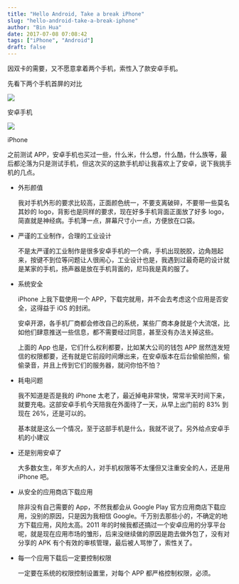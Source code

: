 ```yaml
---
title: "Hello Android, Take a break iPhone"
slug: "hello-android-take-a-break-iphone"
author: "Bin Hua"
date: 2017-07-08 07:08:42
tags: ["iPhone", "Android"]
draft: false
---
```


因双卡的需要，又不愿意拿着两个手机，索性入了款安卓手机。

先看下两个手机首屏的对比

![](https://storage.tourcoder.com/tcblog/iphoneandroid_01.png)

安卓手机

![](https://storage.tourcoder.com/tcblog/iphoneandroid_02.PNG)

iPhone

之前测试 APP，安卓手机也买过一些，什么米，什么想，什么酷，什么族等，最后都沦落为只是测试手机，但这次买的这款手机却让我喜欢上了安卓，说下我挑手机的几点。

- 外形颜值

    我对手机外形的要求比较高，正面颜色统一，不要支离破碎，不要带一些莫名其妙的 logo，背影也是同样的要求，现在好多手机背面正面放了好多 logo，简直就是神经病。手机薄一点，屏幕尺寸小一点，方便放在口袋。

- 严谨的工业制作，合理的工业设计

    不是太严谨的工业制作是很多安卓手机的一个病，手机出现脱胶，边角翘起来，按键不到位等问题让人很闹心，工业设计也是，我遇到过最奇葩的设计就是某家的手机，扬声器是放在手机背面的，尼玛我是真的服了。

- 系统安全

    iPhone 上我下载使用一个 APP，下载完就用，并不会去考虑这个应用是否安全，这得益于 iOS 的封闭。

    安卓开源，各手机厂商都会修改自己的系统，某些厂商本身就是个大流氓，比如他们肆意推送一些信息，都不需要经过同意，甚至没有办法关掉这些。

    上面的 App 也是，它们什么权利都要，比如某大公司的钱包 APP 居然连发短信的权限都要，还有就是它前段时间爆出来，在安卓版本在后台偷偷拍照，偷偷录音，并且上传到它们的服务器，就问你怕不怕？

- 耗电问题

    我不知道是否是我的 iPhone 太老了，最近掉电非常快，常常半天时间下来，就要充电。这部安卓手机今天陪我在外面待了一天，从早上出门前的 83% 到现在 26%，还是可以的。

    基本就是这么一个情况，至于这部手机是什么，我就不说了。另外给点安卓手机的小建议

- 还是别用安卓了

    大多数女生，年岁大点的人，对手机权限等不太懂但又注重安全的人，还是用 iPhone 吧。

- 从安全的应用商店下载应用

    除非没有自己需要的 App，不然我都会从 Google Play 官方应用商店下载应用，没别的原因，只是因为我相信 Google。千万别去那些小的，不确定的地方下载应用，风险太高。2011 年的时候我都还搞过一个安卓应用的分享平台呢，就是现在应用市场的雏形，后来没继续做的原因是跑去做外包了，没有对分享的 APK 有个有效的审核管理，最后被人骂惨了，索性关了。

- 每一个应用下载后一定要控制权限

    一定要在系统的权限控制设置里，对每个 APP 都严格控制权限，必须。